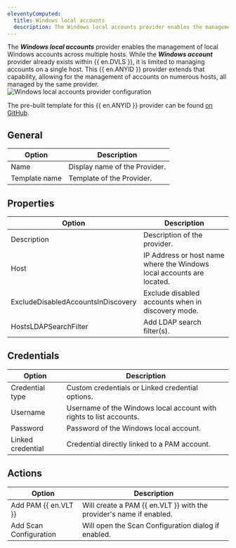 ```yaml
---
eleventyComputed:
  title: Windows local accounts
  description: The Windows local accounts provider enables the management of local Windows accounts across multiple hosts.
---
```

The ***Windows local accounts*** provider enables the management of local Windows accounts across multiple hosts. While the ***Windows account*** provider already exists within {{ en.DVLS }}, it is limited to managing accounts on a single host. This {{ en.ANYID }} provider extends that capability, allowing for the management of accounts on numerous hosts, all managed by the same provider.
![Windows local accounts provider configuration](https://cdnweb.devolutions.net/docs/DVLS4024_2024_2.png)

The pre-built template for this {{ en.ANYID }} provider can be found [on GitHub](https://github.com/Devolutions/PAM-Providers/tree/master/Providers/Windows%20Accounts).

## General
| Option      | Description                  |
|-------------|------------------------------|
| Name        | Display name of the Provider.|
| Template name | Template of the Provider.  |

## Properties
| Option                              | Description                                                                                        |
|-------------------------------------|----------------------------------------------------------------------------------------------------|
| Description                         | Description of the provider.                                                                       |
| Host | IP Address or host name where the Windows local accounts are located.                                                             |
| ExcludeDisabledAccountsInDiscovery| Exclude disabled accounts when in discovery mode.                                                    |
| HostsLDAPSearchFilter | Add LDAP search filter(s).                                                                                       | 

## Credentials
| Option   | Description                                                        |
|----------|--------------------------------------------------------------------|
| Credential type | Custom credentials or Linked credential options.            | 
| Username | Username of the Windows local account with rights to list accounts.|
| Password | Password of the Windows local account.                             |
| Linked credential | Credential directly linked to a PAM account.              | 

## Actions
| Option                | Description                                                         |
|-----------------------|---------------------------------------------------------------------|
| Add PAM {{ en.VLT }}  | Will create a PAM {{ en.VLT }} with the provider's name if enabled. |
| Add Scan Configuration| Will open the Scan Configuration dialog if enabled.                 |